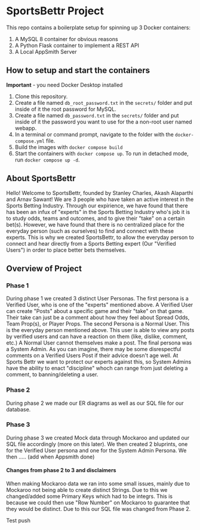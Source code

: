 # SportsBettr Project

This repo contains a boilerplate setup for spinning up 3 Docker containers: 
1. A MySQL 8 container for obvious reasons
1. A Python Flask container to implement a REST API
1. A Local AppSmith Server

## How to setup and start the containers
**Important** - you need Docker Desktop installed

1. Clone this repository.  
1. Create a file named `db_root_password.txt` in the `secrets/` folder and put inside of it the root password for MySQL. 
1. Create a file named `db_password.txt` in the `secrets/` folder and put inside of it the password you want to use for the a non-root user named webapp. 
1. In a terminal or command prompt, navigate to the folder with the `docker-compose.yml` file.  
1. Build the images with `docker compose build`
1. Start the containers with `docker compose up`.  To run in detached mode, run `docker compose up -d`. 

## About SportsBettr
Hello! Welcome to SportsBettr, founded by Stanley Charles, Akash Alaparthi and Arnav Sawant! We are 3 people who have taken an active interest in the Sports Betting Industry. Through our expirience, we have found that there has been an infux of "experts" in the Sports Betting Industry who's job it is to study odds, teams and outcomes, and to give their "take" on a certain bet(s). However, we have found that there is no centralized place for the everyday person (such as ourselves) to find and connect with these experts. This is why we created SportsBettr, to allow the everyday person to connect and hear directly from a Sports Betting expert (Our "Verified Users") in order to place better bets themselves. 

## Overview of Project
### Phase 1
During phase 1 we created 3 distinct User Personas. The first persona is a Verified User, who is one of the "experts" mentioned above. A Verified User can create "Posts" about a specific game and their "take" on that game. Their take can just be a comment about how they feel about Spread Odds, Team Prop(s), or Player Props. The second Persona is a Normal User. This is the everyday person mentioned above. This user is able to view any posts by verified users and can have a reaction on them (like, dislike, comment, etc.) A Normal User cannot themselves make a post. The final persona was a System Admin. As you can imagine, there may be some disrespectful comments on a Verified Users Post if their advice doesn't age well. At Sports Bettr we want to protect our experts against this, so System Admins have the ability to enact "discipline" whoch can range from just deleting a comment, to banning/deleting a user.

### Phase 2
During phase 2 we made our ER diagrams as well as our SQL file for our database. 

### Phase 3
During phase 3 we created Mock data through Mockaroo and updated our SQL file accordingly (more on this later). We then created 2 bluprints, one for the Verified User persona and one for the System Admin Persona. We then ..... (add when Appsmith done)

#### Changes from phase 2 to 3 and disclaimers
When making Mockaroo data we ran into some small issues, mainly due to Mockaroo not being able to create distinct Strings. Due to this we changed/added some Primary Keys which had to be integrs. This is because we could then use "Row Number" on Mockaroo to guarantee that they would be distinct. Due to this our SQL file was changed from Phase 2. 




Test push
